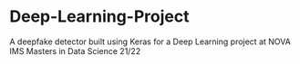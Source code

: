 # Deep-Learning-Project
A deepfake detector built using Keras for a Deep Learning project at NOVA IMS Masters in Data Science 21/22

